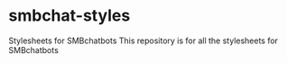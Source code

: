# smbchat-styles
Stylesheets for SMBchatbots
This repository is for all the stylesheets for SMBchatbots
